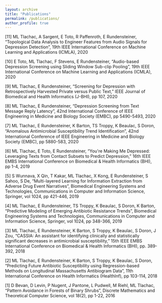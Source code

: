 ```yaml
---
layout: archive
title: "Publications"
permalink: /publications/
author_profile: true
---
```


[11] ML Tlachac, A Sargent, E Toto, R Paffenroth, E Rundensteiner, “Topological Data Analysis to Engineer Features from Audio Signals for Depression Detection”, 19th IEEE International Conference on Machine Learning and Applications (ICMLA), 2020

[10] E Toto, ML Tlachac, F Stevens, E Rundensteiner, “Audio-based Depression Screening using Sliding Window Sub-clip Pooling”, 19th IEEE International Conference on Machine Learning and Applications (ICMLA), 2020
  
[9] ML Tlachac, E Rundensteiner, “Screening for Depression with Retrospectively Harvested Private versus Public Text,” IEEE Journal of Biomedical and Health Informatics (J-BHI), pp 107, 2020

[8] ML Tlachac, E Rundensteiner, “Depression Screening from Text Message Reply Latency”, 42nd International Conference of IEEE Engineering in Medicine and Biology Society (EMBC), pp 5490-5493, 2020

[7] ML Tlachac, E Rundensteiner, K Barton, TS Troppy, K Beaulac, S Doron, “Anomalous Antimicrobial Susceptibility Trend Identiﬁcation”, 42nd International Conference of IEEE Engineering in Medicine and Biology Society (EMBC), pp 5880-583, 2020

[6] ML Tlachac, E Toto, E Rundensteiner, “You're Making Me Depressed: Leveraging Texts from Contact Subsets to Predict Depression,” 16th IEEE EMBS International Conference on Biomedical & Health Informatics (BHI), pp 1-4, 2019

[5] S Wunnava, X Qin, T Kakar, ML Tlachac, X Kong, E Rundensteiner, S Sahoo, S De, “Multi-layered Learning for Information Extraction from Adverse Drug Event Narratives”, Biomedical Engineering Systems and Technologies, Communications in Computer and Information Science, Springer, vol 1024, pp 421-446, 2019

[4] ML Tlachac, E Rundensteiner, TS Troppy, K Beaulac, S Doron, K Barton, “Predictive Modeling of Emerging Antibiotic Resistance Trends”, Biomedical Engineering Systems and Technologies, Communications in Computer and Information Science, Springer, vol 1024, pp 348-366, 2019

[3] ML Tlachac, E Rundensteiner, K Barton, S Troppy, K Beaulac, S Doron, J Zou, “CASSIA: An assistant for identifying clinically and statistically significant decreases in antimicrobial susceptibility,” 15th IEEE EMBS International Conference on Biomedical & Health Informatics (BHI), pp. 389-392, 2018

[2] ML Tlachac, E Rundensteiner, K Barton, S Troppy, K Beaulac, S Doron, “Predicting Future Antibiotic Susceptibility using Regression-based Methods on Longitudinal Massachusetts Antibiogram Data”, 11th International Conference on Health Informatics (HealthInf), pp 103-114, 2018

[1] D Bevan, D Levin, P Nugent, J Pantone, L Pudwell, M Riehl, ML Tlachac, “Pattern Avoidance in Forests of Binary Shrubs”, Discrete Mathematics and Theoretical Computer Science, vol 18(2), pp 1-22, 2016
